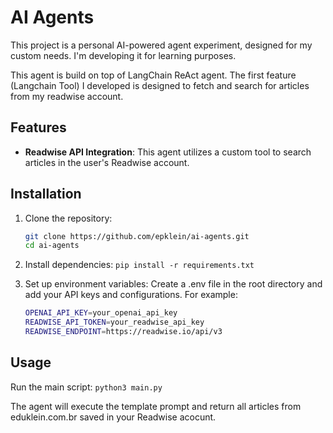 # AI Agents

This project is a personal AI-powered agent experiment, designed for my custom needs. I'm developing it for learning purposes.

This agent is build on top of LangChain ReAct agent. The first feature (Langchain Tool) I developed is designed to fetch and search for articles from my readwise account.

## Features

- **Readwise API Integration**: This agent utilizes a custom tool to search articles in the user's Readwise account.

## Installation

1. Clone the repository:
   ```bash
   git clone https://github.com/epklein/ai-agents.git
   cd ai-agents

2. Install dependencies:
   `pip install -r requirements.txt`

3. Set up environment variables: Create a .env file in the root directory and add your API keys and configurations. For example:

   ```bash
   OPENAI_API_KEY=your_openai_api_key
   READWISE_API_TOKEN=your_readwise_api_key
   READWISE_ENDPOINT=https://readwise.io/api/v3

## Usage

Run the main script: `python3 main.py`

The agent will execute the template prompt and return all articles from eduklein.com.br saved in your Readwise acocunt.